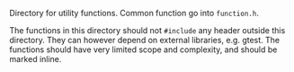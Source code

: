Directory for utility functions.
Common function go into `function.h`.

The functions in this directory should not `#include` any header outside this directory. They can however depend on external libraries, e.g. gtest.
The functions should have very limited scope and complexity, and should be marked inline.
